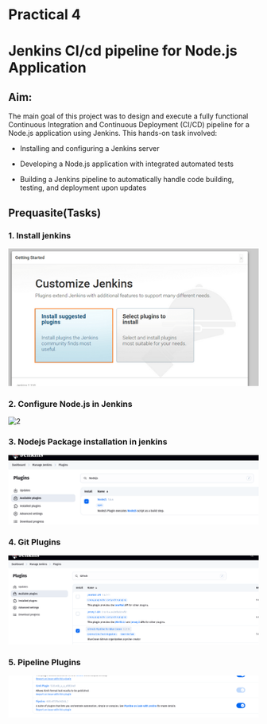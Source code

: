 # Practical 4

# Jenkins CI/cd pipeline for Node.js Application

## Aim:
The main goal of this project was to design and execute a fully functional Continuous Integration and Continuous Deployment (CI/CD) pipeline for a Node.js application using Jenkins. This hands-on task involved:

- Installing and configuring a Jenkins server

-  Developing a Node.js application with integrated automated tests

- Building a Jenkins pipeline to automatically handle code building, testing, and deployment upon updates
## Prequasite(Tasks)

### 1. Install jenkins 
![1](./image/1.png)

### 2. Configure Node.js in Jenkins
![2](image.png)

### 3. Nodejs Package  installation in jenkins 
![3](./image/2.png)

### 4. Git Plugins 
![4](./image/3.png)

### 5. Pipeline Plugins 
![5](./image/4.png)

